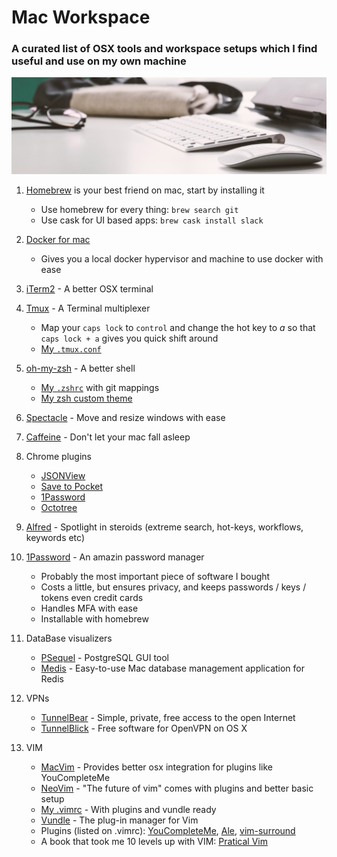 # Mac Workspace

### A curated list of OSX tools and workspace setups which I find useful and use on my own machine

![Workspace](img/workspace1.png)

1. [Homebrew](https://brew.sh/) is your best friend on mac, start by installing it
	* Use homebrew for every thing: `brew search git`
	* Use cask for UI based apps: `brew cask install slack`

 1. [Docker for mac](https://store.docker.com/editions/community/docker-ce-desktop-mac)
 	* Gives you a local docker hypervisor and machine to use docker with ease

1. [iTerm2](https://www.iterm2.com/) - A better OSX terminal

1. [Tmux](https://github.com/tmux/tmux/wiki) - A Terminal multiplexer
	* Map your `caps lock` to `control` and change the hot key to *a* so that `caps lock + a` gives you quick shift around
	* [My `.tmux.conf`](https://github.com/omerxx/dotfiles/blob/master/tmux/.tmux.conf)

1. [oh-my-zsh](https://github.com/robbyrussell/oh-my-zsh) - A better shell
	* [My `.zshrc`](https://github.com/omerxx/dotfiles/blob/master/zsh/.zshrc) with git mappings
	* [My zsh custom theme](https://github.com/omerxx/dotfiles/blob/master/zsh/omer.zsh-theme)

1. [Spectacle](https://www.spectacleapp.com/) - Move and resize windows with ease

1. [Caffeine](http://lightheadsw.com/caffeine/) - Don't let your mac fall asleep

1. Chrome plugins
    * [JSONView](https://chrome.google.com/webstore/detail/jsonview/chklaanhfefbnpoihckbnefhakgolnmc?hl=en)
    * [Save to Pocket](https://chrome.google.com/webstore/detail/save-to-pocket/niloccemoadcdkdjlinkgdfekeahmflj?hl=en)
    * [1Password](https://chrome.google.com/webstore/detail/1password-password-manage/aomjjhallfgjeglblehebfpbcfeobpgk?hl=en)
    * [Octotree](https://chrome.google.com/webstore/detail/octotree/bkhaagjahfmjljalopjnoealnfndnagc)

1. [Alfred](https://www.alfredapp.com/) - Spotlight in steroids (extreme search, hot-keys, workflows, keywords etc)

1. [1Password](https://1password.com/) - An amazin password manager 
	* Probably the most important piece of software I bought
	* Costs a little, but ensures privacy, and keeps passwords / keys / tokens even credit cards
	* Handles MFA with ease
	* Installable with homebrew

1. DataBase visualizers
	* [PSequel](http://www.psequel.com/) - PostgreSQL GUI tool
	* [Medis](https://github.com/luin/medis) - Easy-to-use Mac database management application for Redis

1. VPNs
	* [TunnelBear](https://www.tunnelbear.com/) - Simple, private, free access to the open Internet
	* [TunnelBlick](https://tunnelblick.net/) - Free software for OpenVPN on OS X

1. VIM
	* [MacVim](https://github.com/macvim-dev/macvim) - Provides better osx integration for plugins like YouCompleteMe
	* [NeoVim](https://neovim.io/) - "The future of vim" comes with plugins and better basic setup
	* [My .vimrc](https://github.com/omerxx/dotfiles/blob/master/vim/.vimrc) - With plugins and vundle ready
	* [Vundle](https://github.com/VundleVim/Vundle.vim) - The plug-in manager for Vim
	* Plugins (listed on .vimrc): [YouCompleteMe](https://github.com/Valloric/YouCompleteMe), [Ale](https://github.com/w0rp/ale), [vim-surround](https://github.com/tpope/vim-surround)
	* A book that took me 10 levels up with VIM: [Pratical Vim](https://www.amazon.com/Practical-Vim-Thought-Pragmatic-Programmers/dp/1934356980)

